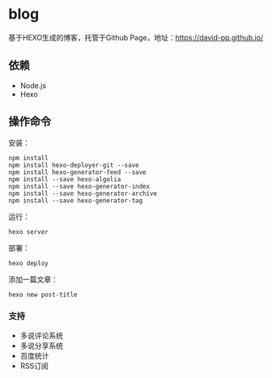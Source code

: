 # blog
基于HEXO生成的博客，托管于Github Page，地址：https://david-pp.github.io/


## 依赖

- Node.js 
- Hexo


## 操作命令


安装：

```
npm install
npm install hexo-deployer-git --save
npm install hexo-generator-feed --save
npm install --save hexo-algolia
npm install --save hexo-generator-index
npm install --save hexo-generator-archive
npm install --save hexo-generator-tag
```

运行：

```
hexo server
``` 

部署：

```
hexo deploy
```

添加一篇文章：

```
hexo new post-title
```

### 支持

- 多说评论系统
- 多说分享系统
- 百度统计
- RSS订阅